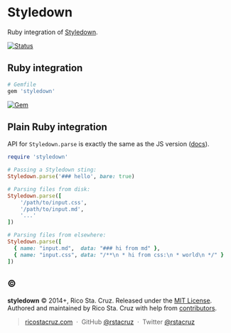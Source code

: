 Styledown
=========

Ruby integration of [Styledown].


[![Status](http://img.shields.io/travis/styledown/styledown-ruby/master.svg?style=flat)](https://travis-ci.org/styledown/styledown-ruby "See test builds")

## Ruby integration

```rb
# Gemfile
gem 'styledown'
```

[![Gem](https://img.shields.io/gem/v/styledown.svg?style=flat)](http://rubygems.org/gems/styledown "View this project in Rubygems")

## Plain Ruby integration

API for `Styledown.parse` is exactly the same as the JS version ([docs]).

```rb
require 'styledown'

# Passing a Styledown sting:
Styledown.parse('### hello', bare: true)

# Parsing files from disk:
Styledown.parse([
    '/path/to/input.css',
    '/path/to/input.md',
    '...'
])

# Parsing files from elsewhere:
Styledown.parse([
  { name: "input.md",  data: "### hi from md" },
  { name: "input.css", data: "/**\n * hi from css:\n * world\n */" }
])
```

 
[docs]: https://github.com/styledown/styledown/blob/master/docs/API.md#styledownparse

## :copyright:

**styledown** © 2014+, Rico Sta. Cruz. Released under the [MIT License].<br>
Authored and maintained by Rico Sta. Cruz with help from [contributors].

> [ricostacruz.com](http://ricostacruz.com) &nbsp;&middot;&nbsp;
> GitHub [@rstacruz](https://github.com/rstacruz) &nbsp;&middot;&nbsp;
> Twitter [@rstacruz](https://twitter.com/rstacruz)

[MIT License]: http://mit-license.org/
[contributors]: http://github.com/styledown/styledown-ruby/contributors
[Styledown]: https://github.com/styledown/styledown
